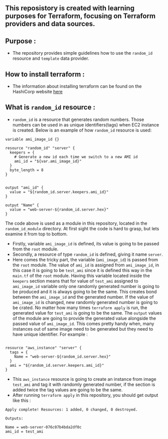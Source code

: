 ## This reposistory is created with learning purposes for Terraform, focusing on Terraform providers and data sources.

## Purpose :

- The repository provides simple guidelines how to use the `random_id` resource and `template` data provider.

## How to install terraform : 

- The information about installing terraform can be found on the HashiCorp website 
[here](https://learn.hashicorp.com/terraform/getting-started/install.html)

## What is `random_id` resource : 

- `random_id` is a resource that generates random numbers. Those numbers can be used in as unique identifiers(tags) when EC2 instance is created. Below is an example of how `random_id` resource is used: 

```
variable ami_image_id {}

resource "random_id" "server" {
  keepers = {
    # Generate a new id each time we switch to a new AMI id
    ami_id = "${var.ami_image_id}"
  }
  byte_length = 8
}


output "ami_id" {
  value = "${random_id.server.keepers.ami_id}"
}

output "Name" {
  value = "web-server-${random_id.server.hex}"
}

```
The code above is used as a module in this repository, located in the `random_id_module` directory. At first sight the code is hard to grasp, but lets examine it from top to bottom. 
- Firstly, variable `ami_image_id` is defined, its value is going to be passed from the `root` module. 
- Secondly, a resource of type `random_id` is defined, giving it name `server`.
- Here comes the tricky part, the variable (`ami_image_id`) is passed from the `root` module. The value of `ami_id` is assigned from `ami_image_id`, in this case it is going to be `test_ami` since it is defined this way in the `main.tf` of the `root` module. Having this variable located inside the `keepers` section means that for value of `test_ami` assigned to `ami_image_id` variable only one randomly generated number is going to be produced and it is always going to be the same. This creates bond between the `ami_image_id` and the generated number. If the value of `ami_image_id` is changed, new randomly generated number is going to be crated. No matter how many times `terraform apply` is run, the generated value for `test_ami` is going to be the same. The `output` values of the module are going to provide the generated value alongside the passed value of `ami_image_id`. This comes pretty handy when, many instances out of same image need to be generated but they need to have unique identifier. For example : 
```

resource "aws_instance" "server" {
  tags = {
    Name = "web-server-${random_id.server.hex}"
  }
  ami = "${random_id.server.keepers.ami_id}"
}
```
- This `aws_instance` resource is going to create an instance from image `test_ami` and tag it with randomly generated number, if the section is added twice the tag values are going to be the same. 
- After running `terraform apply` in this repository, you should get output like this :
```
Apply complete! Resources: 1 added, 0 changed, 0 destroyed.

Outputs:

Name = web-server-076c07b4bda2df0c
ami_id = test_ami
```
